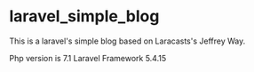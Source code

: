 # laravel_simple_blog
This is a laravel's simple blog based on Laracasts's Jeffrey Way. 

Php version is 7.1
Laravel Framework 5.4.15
